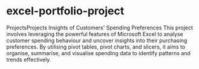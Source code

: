 # excel-portfolio-project

ProjectsProjects
Insights of Customers' Spending Preferences
This project involves leveraging the powerful features of Microsoft Excel to analyse customer spending behaviour and uncover insights into their purchasing preferences. By utilising pivot tables, pivot charts, and slicers, it aims to organise, summarise, and visualise spending data to identify patterns and trends effectively.
